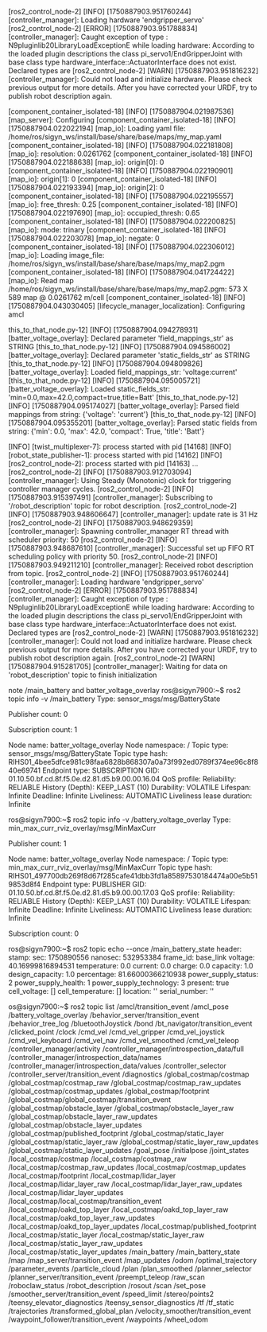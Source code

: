 [ros2_control_node-2] [INFO] [1750887903.951760244] [controller_manager]: Loading hardware 'endgripper_servo' 
[ros2_control_node-2] [ERROR] [1750887903.951788834] [controller_manager]: Caught exception of type : N9pluginlib20LibraryLoadExceptionE while loading hardware: According to the loaded plugin descriptions the class pi_servo1/EndGripperJoint with base class type hardware_interface::ActuatorInterface does not exist. Declared types are 
[ros2_control_node-2] [WARN] [1750887903.951816232] [controller_manager]: Could not load and initialize hardware. Please check previous output for more details. After you have corrected your URDF, try to publish robot description again.


[component_container_isolated-18] [INFO] [1750887904.021987536] [map_server]: Configuring
[component_container_isolated-18] [INFO] [1750887904.022022194] [map_io]: Loading yaml file: /home/ros/sigyn_ws/install/base/share/base/maps/my_map.yaml
[component_container_isolated-18] [INFO] [1750887904.022181808] [map_io]: resolution: 0.0261762
[component_container_isolated-18] [INFO] [1750887904.022188638] [map_io]: origin[0]: 0
[component_container_isolated-18] [INFO] [1750887904.022190901] [map_io]: origin[1]: 0
[component_container_isolated-18] [INFO] [1750887904.022193394] [map_io]: origin[2]: 0
[component_container_isolated-18] [INFO] [1750887904.022195557] [map_io]: free_thresh: 0.25
[component_container_isolated-18] [INFO] [1750887904.022197690] [map_io]: occupied_thresh: 0.65
[component_container_isolated-18] [INFO] [1750887904.022200825] [map_io]: mode: trinary
[component_container_isolated-18] [INFO] [1750887904.022203078] [map_io]: negate: 0
[component_container_isolated-18] [INFO] [1750887904.022306012] [map_io]: Loading image_file: /home/ros/sigyn_ws/install/base/share/base/maps/my_map2.pgm
[component_container_isolated-18] [INFO] [1750887904.041724422] [map_io]: Read map /home/ros/sigyn_ws/install/base/share/base/maps/my_map2.pgm: 573 X 589 map @ 0.0261762 m/cell
[component_container_isolated-18] [INFO] [1750887904.043030405] [lifecycle_manager_localization]: Configuring amcl


this_to_that_node.py-12] [INFO] [1750887904.094278931] [batter_voltage_overlay]: Declared parameter 'field_mappings_str' as STRING
[this_to_that_node.py-12] [INFO] [1750887904.094586002] [batter_voltage_overlay]: Declared parameter 'static_fields_str' as STRING
[this_to_that_node.py-12] [INFO] [1750887904.094809826] [batter_voltage_overlay]: Loaded field_mappings_str: 'voltage:current'
[this_to_that_node.py-12] [INFO] [1750887904.095005721] [batter_voltage_overlay]: Loaded static_fields_str: 'min=0.0,max=42.0,compact=true,title=Batt'
[this_to_that_node.py-12] [INFO] [1750887904.095174027] [batter_voltage_overlay]: Parsed field mappings from string: {'voltage': 'current'}
[this_to_that_node.py-12] [INFO] [1750887904.095355201] [batter_voltage_overlay]: Parsed static fields from string: {'min': 0.0, 'max': 42.0, 'compact': True, 'title': 'Batt'}


[INFO] [twist_multiplexer-7]: process started with pid [14168]
[INFO] [robot_state_publisher-1]: process started with pid [14162]
[INFO] [ros2_control_node-2]: process started with pid [14163]
...
[ros2_control_node-2] [INFO] [1750887903.912703094] [controller_manager]: Using Steady (Monotonic) clock for triggering controller manager cycles.
[ros2_control_node-2] [INFO] [1750887903.915397491] [controller_manager]: Subscribing to '/robot_description' topic for robot description.
[ros2_control_node-2] [INFO] [1750887903.948606647] [controller_manager]: update rate is 31 Hz
[ros2_control_node-2] [INFO] [1750887903.948629359] [controller_manager]: Spawning controller_manager RT thread with scheduler priority: 50
[ros2_control_node-2] [INFO] [1750887903.948687610] [controller_manager]: Successful set up FIFO RT scheduling policy with priority 50.
[ros2_control_node-2] [INFO] [1750887903.949211210] [controller_manager]: Received robot description from topic.
[ros2_control_node-2] [INFO] [1750887903.951760244] [controller_manager]: Loading hardware 'endgripper_servo' 
[ros2_control_node-2] [ERROR] [1750887903.951788834] [controller_manager]: Caught exception of type : N9pluginlib20LibraryLoadExceptionE while loading hardware: According to the loaded plugin descriptions the class pi_servo1/EndGripperJoint with base class type hardware_interface::ActuatorInterface does not exist. Declared types are 
[ros2_control_node-2] [WARN] [1750887903.951816232] [controller_manager]: Could not load and initialize hardware. Please check previous output for more details. After you have corrected your URDF, try to publish robot description again.
[ros2_control_node-2] [WARN] [1750887904.915281705] [controller_manager]: Waiting for data on 'robot_description' topic to finish initialization


note /main_battery and batter_voltage_overlay
ros@sigyn7900:~$ ros2 topic info -v /main_battery
Type: sensor_msgs/msg/BatteryState

Publisher count: 0

Subscription count: 1

Node name: batter_voltage_overlay
Node namespace: /
Topic type: sensor_msgs/msg/BatteryState
Topic type hash: RIHS01_4bee5dfce981c98faa6828b868307a0a73f992ed0789f374ee96c8f840e69741
Endpoint type: SUBSCRIPTION
GID: 01.10.50.bf.cd.8f.f5.0e.d2.81.d5.b9.00.00.16.04
QoS profile:
  Reliability: RELIABLE
  History (Depth): KEEP_LAST (10)
  Durability: VOLATILE
  Lifespan: Infinite
  Deadline: Infinite
  Liveliness: AUTOMATIC
  Liveliness lease duration: Infinite

ros@sigyn7900:~$ ros2 topic info -v /battery_voltage_overlay 
Type: min_max_curr_rviz_overlay/msg/MinMaxCurr

Publisher count: 1

Node name: batter_voltage_overlay
Node namespace: /
Topic type: min_max_curr_rviz_overlay/msg/MinMaxCurr
Topic type hash: RIHS01_497700db269f8d67f285cafe41dbb3fd1a85897530184474a00e5b519853d8f4
Endpoint type: PUBLISHER
GID: 01.10.50.bf.cd.8f.f5.0e.d2.81.d5.b9.00.00.17.03
QoS profile:
  Reliability: RELIABLE
  History (Depth): KEEP_LAST (10)
  Durability: VOLATILE
  Lifespan: Infinite
  Deadline: Infinite
  Liveliness: AUTOMATIC
  Liveliness lease duration: Infinite

Subscription count: 0


ros@sigyn7900:~$ ros2 topic echo --once /main_battery_state 
header:
  stamp:
    sec: 1750890556
    nanosec: 532953384
  frame_id: base_link
voltage: 40.16999816894531
temperature: 0.0
current: 0.0
charge: 0.0
capacity: 1.0
design_capacity: 1.0
percentage: 81.66000366210938
power_supply_status: 2
power_supply_health: 1
power_supply_technology: 3
present: true
cell_voltage: []
cell_temperature: []
location: ''
serial_number: ''

os@sigyn7900:~$ ros2 topic list
/amcl/transition_event
/amcl_pose
/battery_voltage_overlay
/behavior_server/transition_event
/behavior_tree_log
/bluetoothJoystick
/bond
/bt_navigator/transition_event
/clicked_point
/clock
/cmd_vel
/cmd_vel_gripper
/cmd_vel_joystick
/cmd_vel_keyboard
/cmd_vel_nav
/cmd_vel_smoothed
/cmd_vel_teleop
/controller_manager/activity
/controller_manager/introspection_data/full
/controller_manager/introspection_data/names
/controller_manager/introspection_data/values
/controller_selector
/controller_server/transition_event
/diagnostics
/global_costmap/costmap
/global_costmap/costmap_raw
/global_costmap/costmap_raw_updates
/global_costmap/costmap_updates
/global_costmap/footprint
/global_costmap/global_costmap/transition_event
/global_costmap/obstacle_layer
/global_costmap/obstacle_layer_raw
/global_costmap/obstacle_layer_raw_updates
/global_costmap/obstacle_layer_updates
/global_costmap/published_footprint
/global_costmap/static_layer
/global_costmap/static_layer_raw
/global_costmap/static_layer_raw_updates
/global_costmap/static_layer_updates
/goal_pose
/initialpose
/joint_states
/local_costmap/costmap
/local_costmap/costmap_raw
/local_costmap/costmap_raw_updates
/local_costmap/costmap_updates
/local_costmap/footprint
/local_costmap/lidar_layer
/local_costmap/lidar_layer_raw
/local_costmap/lidar_layer_raw_updates
/local_costmap/lidar_layer_updates
/local_costmap/local_costmap/transition_event
/local_costmap/oakd_top_layer
/local_costmap/oakd_top_layer_raw
/local_costmap/oakd_top_layer_raw_updates
/local_costmap/oakd_top_layer_updates
/local_costmap/published_footprint
/local_costmap/static_layer
/local_costmap/static_layer_raw
/local_costmap/static_layer_raw_updates
/local_costmap/static_layer_updates
/main_battery
/main_battery_state
/map
/map_server/transition_event
/map_updates
/odom
/optimal_trajectory
/parameter_events
/particle_cloud
/plan
/plan_smoothed
/planner_selector
/planner_server/transition_event
/preempt_teleop
/raw_scan
/roboclaw_status
/robot_description
/rosout
/scan
/set_pose
/smoother_server/transition_event
/speed_limit
/stereo/points2
/teensy_elevator_diagnostics
/teensy_sensor_diagnostics
/tf
/tf_static
/trajectories
/transformed_global_plan
/velocity_smoother/transition_event
/waypoint_follower/transition_event
/waypoints
/wheel_odom
